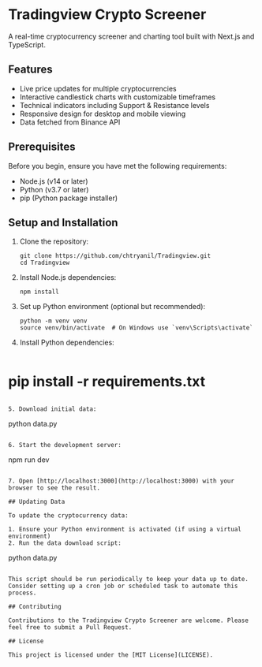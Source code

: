 # Tradingview Crypto Screener

A real-time cryptocurrency screener and charting tool built with Next.js and TypeScript.

## Features

- Live price updates for multiple cryptocurrencies
- Interactive candlestick charts with customizable timeframes
- Technical indicators including Support & Resistance levels
- Responsive design for desktop and mobile viewing
- Data fetched from Binance API

## Prerequisites

Before you begin, ensure you have met the following requirements:
- Node.js (v14 or later)
- Python (v3.7 or later)
- pip (Python package installer)

## Setup and Installation

1. Clone the repository:
   ```
   git clone https://github.com/chtryanil/Tradingview.git
   cd Tradingview
   ```

2. Install Node.js dependencies:
   ```
   npm install
   ```

3. Set up Python environment (optional but recommended):
   ```
   python -m venv venv
   source venv/bin/activate  # On Windows use `venv\Scripts\activate`
   ```

4. Install Python dependencies:
   ```
  # pip install -r requirements.txt
   ```

5. Download initial data:
   ```
   python data.py
   ```

6. Start the development server:
   ```
   npm run dev
   ```

7. Open [http://localhost:3000](http://localhost:3000) with your browser to see the result.

## Updating Data

To update the cryptocurrency data:

1. Ensure your Python environment is activated (if using a virtual environment)
2. Run the data download script:
   ```
   python data.py
   ```

This script should be run periodically to keep your data up to date. Consider setting up a cron job or scheduled task to automate this process.

## Contributing

Contributions to the Tradingview Crypto Screener are welcome. Please feel free to submit a Pull Request.

## License

This project is licensed under the [MIT License](LICENSE).
